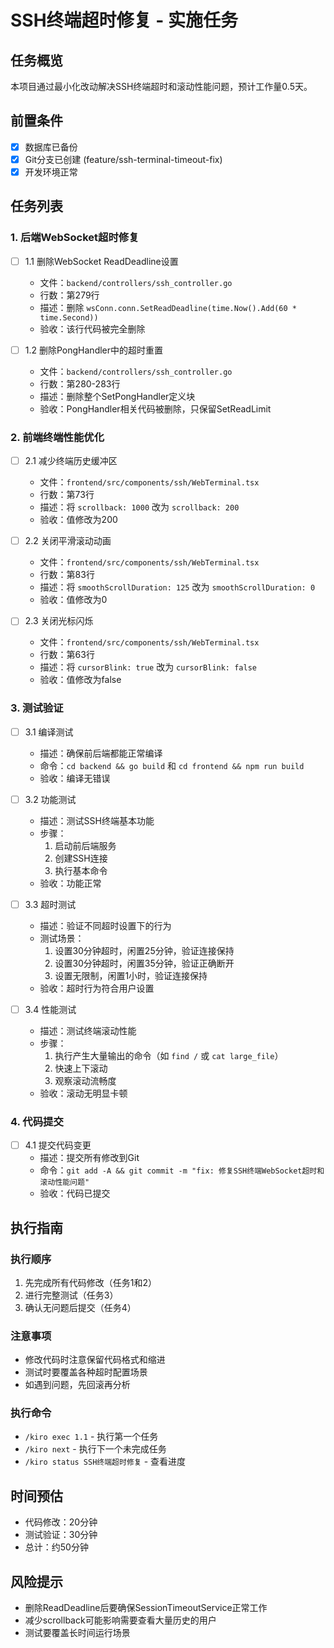 # SSH终端超时修复 - 实施任务

## 任务概览
本项目通过最小化改动解决SSH终端超时和滚动性能问题，预计工作量0.5天。

## 前置条件
- [x] 数据库已备份
- [x] Git分支已创建 (feature/ssh-terminal-timeout-fix)
- [x] 开发环境正常

## 任务列表

### 1. 后端WebSocket超时修复
- [ ] 1.1 删除WebSocket ReadDeadline设置
  - 文件：`backend/controllers/ssh_controller.go`
  - 行数：第279行
  - 描述：删除 `wsConn.conn.SetReadDeadline(time.Now().Add(60 * time.Second))`
  - 验收：该行代码被完全删除

- [ ] 1.2 删除PongHandler中的超时重置
  - 文件：`backend/controllers/ssh_controller.go`
  - 行数：第280-283行
  - 描述：删除整个SetPongHandler定义块
  - 验收：PongHandler相关代码被删除，只保留SetReadLimit

### 2. 前端终端性能优化
- [ ] 2.1 减少终端历史缓冲区
  - 文件：`frontend/src/components/ssh/WebTerminal.tsx`
  - 行数：第73行
  - 描述：将 `scrollback: 1000` 改为 `scrollback: 200`
  - 验收：值修改为200

- [ ] 2.2 关闭平滑滚动动画
  - 文件：`frontend/src/components/ssh/WebTerminal.tsx`
  - 行数：第83行
  - 描述：将 `smoothScrollDuration: 125` 改为 `smoothScrollDuration: 0`
  - 验收：值修改为0

- [ ] 2.3 关闭光标闪烁
  - 文件：`frontend/src/components/ssh/WebTerminal.tsx`
  - 行数：第63行
  - 描述：将 `cursorBlink: true` 改为 `cursorBlink: false`
  - 验收：值修改为false

### 3. 测试验证
- [ ] 3.1 编译测试
  - 描述：确保前后端都能正常编译
  - 命令：`cd backend && go build` 和 `cd frontend && npm run build`
  - 验收：编译无错误

- [ ] 3.2 功能测试
  - 描述：测试SSH终端基本功能
  - 步骤：
    1. 启动前后端服务
    2. 创建SSH连接
    3. 执行基本命令
  - 验收：功能正常

- [ ] 3.3 超时测试
  - 描述：验证不同超时设置下的行为
  - 测试场景：
    1. 设置30分钟超时，闲置25分钟，验证连接保持
    2. 设置30分钟超时，闲置35分钟，验证正确断开
    3. 设置无限制，闲置1小时，验证连接保持
  - 验收：超时行为符合用户设置

- [ ] 3.4 性能测试
  - 描述：测试终端滚动性能
  - 步骤：
    1. 执行产生大量输出的命令（如 `find /` 或 `cat large_file`）
    2. 快速上下滚动
    3. 观察滚动流畅度
  - 验收：滚动无明显卡顿

### 4. 代码提交
- [ ] 4.1 提交代码变更
  - 描述：提交所有修改到Git
  - 命令：`git add -A && git commit -m "fix: 修复SSH终端WebSocket超时和滚动性能问题"`
  - 验收：代码已提交

## 执行指南

### 执行顺序
1. 先完成所有代码修改（任务1和2）
2. 进行完整测试（任务3）
3. 确认无问题后提交（任务4）

### 注意事项
- 修改代码时注意保留代码格式和缩进
- 测试时要覆盖各种超时配置场景
- 如遇到问题，先回滚再分析

### 执行命令
- `/kiro exec 1.1` - 执行第一个任务
- `/kiro next` - 执行下一个未完成任务
- `/kiro status SSH终端超时修复` - 查看进度

## 时间预估
- 代码修改：20分钟
- 测试验证：30分钟
- 总计：约50分钟

## 风险提示
- 删除ReadDeadline后要确保SessionTimeoutService正常工作
- 减少scrollback可能影响需要查看大量历史的用户
- 测试要覆盖长时间运行场景